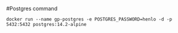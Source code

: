 #Postgres command 

`docker run --name gp-postgres -e POSTGRES_PASSWORD=henlo -d -p 5432:5432 postgres:14.2-alpine`
